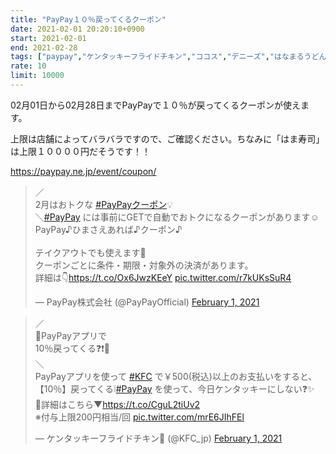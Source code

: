 ```yaml
---
title: "PayPay１０％戻ってくるクーポン"
date: 2021-02-01 20:20:10+0900
start: 2021-02-01
end: 2021-02-28
tags: ["paypay","ケンタッキーフライドチキン","ココス","デニーズ","はなまるうどん","はま寿司","日高屋","松屋","吉野家"]
rate: 10
limit: 10000
---
```

02月01日から02月28日までPayPayで１０％が戻ってくるクーポンが使えます。

上限は店舗によってバラバラですので、ご確認ください。ちなみに「はま寿司」は上限１００００円だそうです！！

https://paypay.ne.jp/event/coupon/

<blockquote class="twitter-tweet"><p lang="ja" dir="ltr">／<br>2月はおトクな <a href="https://twitter.com/hashtag/PayPay%E3%82%AF%E3%83%BC%E3%83%9D%E3%83%B3?src=hash&amp;ref_src=twsrc%5Etfw">#PayPayクーポン</a>💡<br>＼<a href="https://twitter.com/hashtag/PayPay?src=hash&amp;ref_src=twsrc%5Etfw">#PayPay</a> には事前にGETで自動でおトクになるクーポンがあります☺<br>PayPay♪ひまさえあれば♪クーポン♪<br><br>テイクアウトでも使えます🍴<br>クーポンごとに条件・期限・対象外の決済があります。<br>詳細は👇<a href="https://t.co/Ox6JwzKEeY">https://t.co/Ox6JwzKEeY</a> <a href="https://t.co/r7kUKsSuR4">pic.twitter.com/r7kUKsSuR4</a></p>&mdash; PayPay株式会社 (@PayPayOfficial) <a href="https://twitter.com/PayPayOfficial/status/1356107519790260226?ref_src=twsrc%5Etfw">February 1, 2021</a></blockquote> <script async src="https://platform.twitter.com/widgets.js" charset="utf-8"></script>
<blockquote class="twitter-tweet"><p lang="ja" dir="ltr">／<br>👀PayPayアプリで<br>10％戻ってくる❓❗📲<br>＼<br>PayPayアプリを使って <a href="https://twitter.com/hashtag/KFC?src=hash&amp;ref_src=twsrc%5Etfw">#KFC</a> で￥500(税込)以上のお支払いをすると、【10％】戻ってくる❕<a href="https://twitter.com/hashtag/PayPay?src=hash&amp;ref_src=twsrc%5Etfw">#PayPay</a> を使って、今日ケンタッキーにしない❓✨<br>🍗詳細はこちら▼<a href="https://t.co/CguL2tiUv2">https://t.co/CguL2tiUv2</a><br>※付与上限200円相当/回 <a href="https://t.co/mrE6JIhFEl">pic.twitter.com/mrE6JIhFEl</a></p>&mdash; ケンタッキーフライドチキン🍗 (@KFC_jp) <a href="https://twitter.com/KFC_jp/status/1356091187099168769?ref_src=twsrc%5Etfw">February 1, 2021</a></blockquote> <script async src="https://platform.twitter.com/widgets.js" charset="utf-8"></script>

